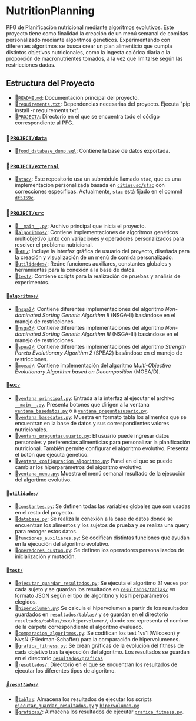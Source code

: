 # NutritionPlanning
PFG de Planificación nutricional mediante algoritmos evolutivos. Este proyecto tiene como finalidad la creación de un menú semanal de comidas personalizado mediante algoritmos genéticos. Experimentando con diferentes algoritmos se busca crear un plan alimenticio que cumpla distintos objetivos nutricionales, como la ingesta calórica diaria o la proporción de macronutrientes tomados, a la vez que limitarse según las restricciones dadas.

## Estructura del Proyecto 
- 📄[`README.md`](README.md): Documentación principal del proyecto.
- 📄[`requirements.txt`](requirements.txt): Dependencias necesarias del proyecto. Ejecuta "pip install -r requirements.txt".
- 📂[`PROJECT/`](PROJECT/): Directorio en el que se encuentra todo el código correspondiente al PFG.

### **📂[`PROJECT/data`](PROJECT/data)**
- 📄[`food_database_dump.sql`](PROJECT/data/food_database_dump.sql): Contiene la base de datos exportada.

### **📂[`PROJECT/external`](PROJECT/external)**
- 📂[`stac/`](PROJECT/external/): Este repositorio usa un submódulo llamado `stac`, que es una implementación personalizada basada en [`citiususc/stac`](https://github.com/citiususc/stac.git) con correcciones específicas. Actualmente, `stac` está fijado en el commit [`df5159c`](https://github.com/citiususc/stac/commit/df5159c).

### **📂[`PROJECT/src`](PROJECT/src)**
- 📄[`__main__.py`](PROJECT/src/__main__.py): Archivo principal que inicia el proyecto.
- 📂[`algoritmos/`](PROJECT/src/algoritmos/): Contiene implementaciones de algoritmos genéticos multiobjetivo junto con variaciones y operadores personalizados para resolver el problema nutricional.
- 📂[`GUI/`](PROJECT/src/GUI/): Incluye la interfaz gráfica de usuario del proyecto, diseñada para la creación y visualización de un menú de comida personalizado.
- 📂[`utilidades/`](PROJECT/src/utilidades/): Reúne funciones auxiliares, constantes globales y herramientas para la conexión a la base de datos.
- 📂[`test/`](PROJECT/src/test/): Contiene scripts para la realización de pruebas y análisis de experimentos.

#### **📂[`algoritmos/`](PROJECT/src/algoritmos/)**
- 📂[`nsga2/`](PROJECT/src/algoritmos/nsga2/): Contiene diferentes implementaciones del algoritmo *Non-dominated Sorting Genetic Algorithm II* (NSGA-II) basándose en el manejo de restricciones.
- 📂[`nsga3/`](PROJECT/src/algoritmos/nsga3/): Contiene diferentes implementaciones del algoritmo *Non-dominated Sorting Genetic Algorithm III* (NSGA-III) basándose en el manejo de restricciones.
- 📂[`spea2/`](PROJECT/src/algoritmos/spea2/): Contiene diferentes implementaciones del algoritmo *Strength Pareto Evolutionary Algorithm 2* (SPEA2) basándose en el manejo de restricciones.
- 📂[`moead/`](PROJECT/src/algoritmos/moead/): Contiene implementación del algoritmo *Multi-Objective Evolutionary Algorithm based on Decomposition* (MOEA/D).

#### **📂[`GUI/`](PROJECT/src/GUI/)**
- 📄[`ventana_principal.py`](PROJECT/src/GUI/ventana_principal.py): Entrada a la interfaz al ejecutar el archivo [`__main__.py`](PROJECT/src/__main__.py). Presenta botones que dirigen a la ventana [`ventana_basedatos.py`](PROJECT/src/GUI/ventana_basedatos.py) o a [`ventana_preguntasusario.py`](PROJECT/src/GUI/ventana_preguntasusuario.py).
- 📄[`ventana_basedatos.py`](PROJECT/src/GUI/ventana_basedatos.py): Muestra en formato tabla los alimentos que se encuentran en la base de datos y sus correspondientes valores nutricionales.
- 📄[`ventana_preguntasusuario.py`](PROJECT/src/GUI/ventana_preguntasusuario.py): El usuario puede ingresar datos personales y preferencias alimenticias para personalizar la planificación nutricional. También permite configurar el algoritmo evolutivo. Presenta el botón que ejecuta genético.
- 📄[`ventana_configuracion_algoritmo.py`](PROJECT/src/GUI/ventana_configuracion_algoritmo.py): Panel en el que se puede cambiar los hiperparámetros del algoritmo evolutivo.
- 📄[`ventana_menu.py`](PROJECT/src/GUI/ventana_menu.py): Muestra el menú semanal resultado de la ejecución del algortimo evolutivo.

#### **📂[`utilidades/`](PROJECT/src/utilidades/)**
- 📄[`constantes.py`](PROJECT/src/utilidades/constantes.py): Se definen todas las variables globales que son usadas en el resto del proyecto.
- 📄[`database.py`](PROJECT/src/utilidades/database.py): Se realiza la conexión a la base de datos donde se encuentran los alimentos y los sujetos de prueba y se realiza una query para recoger estos datos.
- 📄[`funciones_auxiliares.py`](PROJECT/src/utilidades/funciones_auxiliares.py): Se codifican distintas funciones que ayudan en la ejecución del algoritmo evolutivo.
- 📄[`operadores_custom.py`](PROJECT/src/utilidades/operadores_custom.py): Se definen los operadores personalizados de inicialización y mutación.

#### **📂[`test/`](PROJECT/src/test/)**
- 📄[`ejecutar_guardar_resultados.py`](PROJECT/src/test/ejecutar_guardar_resultados.py): Se ejecuta el algoritmo 31 veces por cada sujeto y se guardan los resultados en [`resultados/tablas/`](PROJECT/src/test/resultados/tablas/) en formato JSON según el tipo de algoritmo y los hiperparámetros elegidos.
- 📄[`hipervolumen.py`](PROJECT/src/test/hipervolumen.py): Se calcula el hipervolumen a partir de los resultados guardados en [`resultados/tablas/`](PROJECT/src/test/resultados/tablas/) y se guardan en el directorio `resultados/tablas/xxx/hipervolumen/`, donde `xxx` representa el nombre de la carpeta correspondiente al algoritmo evaluado.
- 📄[`comparacion_algoritmos.py`](PROJECT/src/test/comparacion_algoritmos.py): Se codifican los test 1vs1 (Wilcoxon) y NvsN (Friedman-Schaffer) para la comparación de hipervolumenes.
- 📄[`grafica_fitness.py`](PROJECT/src/test/grafica_fitness.py): Se crean gráficas de la evolución del fitness de cada objetivo tras la ejecución del algoritmo. Los resultados se guardan en el directorio [`resultados/graficas`](PROJECT/src/test/resultados/graficas/)
- 📂[`resultados/`](PROJECT/src/test/resultados/): Directorio en el que se encuentran los resultados de ejecutar los diferentes tipos de algoritmo.

##### **📂[`resultados/`](PROJECT/src/test/resultados/)**
- 📂[`tablas`](PROJECT/src/test/resultados/tablas/): Almacena los resultados de ejecutar los scripts [`ejecutar_guardar_resultados.py`](PROJECT/src/test/ejecutar_guardar_resultados.py) y [`hipervolumen.py`](PROJECT/src/test/hipervolumen.py)
- 📂[`graficas/`](PROJECT/src/test/resultados/graficas/): Almacena los resultados de ejecutar [`grafica_fitness.py`](PROJECT/src/test/grafica_fitness.py).
